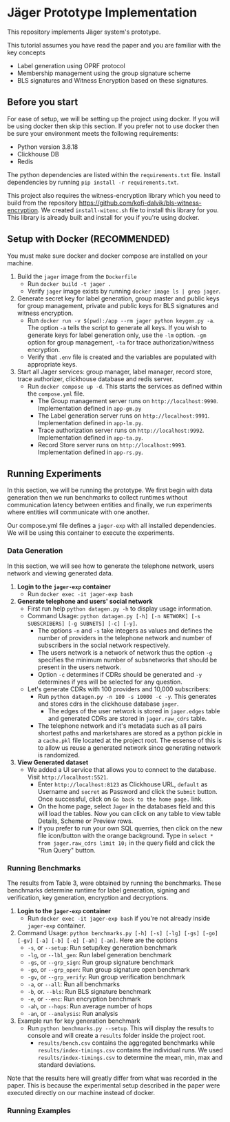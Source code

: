 # Jäger Prototype Implementation

This repository implements Jäger system's prototype.

This tutorial assumes you have read the paper and you are familiar with the key concepts

- Label generation using OPRF protocol
- Membership management using the group signature scheme
- BLS signatures and Witness Encryption based on these signatures.

## Before you start

For ease of setup, we will be setting up the project using docker. If you will be using docker then skip this section. If you prefer not to use docker then be sure your environment meets the following requirements:
- Python version 3.8.18
- Clickhouse DB
- Redis

The python dependencies are listed within the ```requirements.txt``` file. Install dependencies by running ```pip install -r requirements.txt```.  

This project also requires the witness-encryption library which you need to build from the repository https://github.com/kofi-dalvik/bls-witness-encryption. We created ```install-witenc.sh``` file to install this library for you. This library is already built and install for you if you're using docker. 
  
## Setup with Docker (RECOMMENDED)
You must make sure docker and docker compose are installed on your machine. 
1. Build the ```jager``` image from the ```Dockerfile```
	* Run ```docker build -t jager .``` 
	* Verify ```jager``` image exists by running ```docker image ls | grep jager```.
2. Generate secret key for label generation, group master and public keys for group management, private and public keys for BLS signatures and witness encryption.
	* Run ```docker run -v $(pwd):/app --rm jager python keygen.py -a```. The option ```-a``` tells the script to generate all keys. If you wish to generate keys for label generation only, use the ```-lm``` option. ```-gm``` option for group management, ```-ta``` for trace authorization/witness encryption. 
	* Verify that ```.env``` file is created and the variables are populated with appropriate keys. 
3. Start all Jager services: group manager, label manager, record store, trace authorizer, clickhouse database and redis server.
	* Run ```docker compose up -d```. This starts the services as defined within the ```compose.yml``` file. 
		* The Group management server runs on ```http://localhost:9990```. Implementation defined in ```app-gm.py```
		* The Label generation server runs on ```http://localhost:9991```. Implementation defined in ```app-lm.py```.
		* Trace authorization server runs on ```http://localhost:9992```. Implementation defined in ```app-ta.py```.
		* Record Store server runs on ```http://localhost:9993```. Implementation defined in ```app-rs.py```.

## Running Experiments
In this section, we will be running the prototype. We first begin with data generation then we run benchmarks to collect runtimes without communication latency between entities and finally, we run experiments where entities will communicate with one another. 

Our compose.yml file defines a ```jager-exp``` with all installed dependencies. We will be using this container to execute the experiments. 

### Data Generation
In this section, we will see how to generate the telephone network, users network and viewing generated data. 

1. **Login to the ```jager-exp``` container**
	* Run ```docker exec -it jager-exp bash```
2. **Generate telephone and users' social network** 
	* First run help ```python datagen.py -h``` to display usage information.
	* Command Usage: ```python datagen.py [-h] [-n NETWORK] [-s SUBSCRIBERS] [-g SUBNETS] [-c] [-y]```. 
		* The options ```-n``` and ```-s``` take integers as values and defines the number of providers in the telephone network and number of subscribers in the social network respectively.  
		* The users network is a network of network thus the option ```-g``` specifies the minimum number of subsnetworks that should be present in the users network.  
		* Option ```-c``` determines if CDRs should be generated and ```-y``` determines if yes will be selected for any question. 
    * Let's generate CDRs with 100 providers and 10,000 subscribers:
        * Run ```python datagen.py -n 100 -s 10000 -c -y```. This generates and stores cdrs in the clickhouse database ```jager```.  
	        * The edges of the user network is stored in ```jager.edges``` table and generated CDRs are stored in ```jager.raw_cdrs``` table.
	   * The telephone network and it's metadata such as all pairs shortest paths and marketshares are stored as a python pickle in a ```cache.pkl``` file located at the project root. The essense of this is to allow us reuse a generated network since generating network is randomized. 
3. **View Generated dataset**
	* We added a UI service that allows you to connect to the database. Visit ```http://localhost:5521```. 
		* Enter ```http://localhost:8123``` as Clickhouse URL, ```default``` as Username and ```secret``` as Password and click the ```Submit``` button. Once successful, click on ```Go back to the home page.``` link. 
		* On the home page, select ```Jager``` in the databases field and this will load the tables. Now you can click on any table to view table Details, Scheme or Preview rows. 
		* If you prefer to run your own SQL querries, then click on the new file icon/button with the orange background. Type in ```select * from jager.raw_cdrs limit 10;``` in the query field and click the "Run Query" button. 

### Running Benchmarks
The results from Table 3, were obtained by running the benchmarks. These benchmarks determine runtime for label generation, signing and verification, key generation, encryption and decryptions.
  
1. **Login to the ```jager-exp``` container**
	* Run ```docker exec -it jager-exp bash``` if you're not already inside ```jager-exp``` container.
2. Command Usage: ```python benchmarks.py [-h] [-s] [-lg] [-gs] [-go] [-gv] [-a] [-b] [-e] [-ah] [-an]```. Here are the options
	* ```-s```, or ```--setup```:  Run setup/key generation benchmark
    * ```-lg```, or ```--lbl_gen```: Run label generation benchmark
    * ```-gs```, or ```--grp_sign```:  Run group signature benchmark
    * ```-go```, or ```--grp_open```: Run group signature open benchmark
    * ```-gv```, or ```--grp_verify```: Run group verification benchmark
    * ```-a```, or ```--all```: Run all benchmarks
    * ```-b```, or. ```--bls```:  Run BLS signature benchmark
    * ```-e```, or ```--enc```: Run encryption benchmark
    * ```-ah```, or ```--hops```: Run average number of hops
    * ```-an```, or ```--analysis```: Run analysis
3. Example run for key generation benchmark
	* Run ```python benchmarks.py --setup```.  This will display the results to console and will create a ```results``` folder inside the project root. 
		* ```results/bench.csv``` contains the aggregated benchmarks while ```results/index-timings.csv``` contains the individual runs. We used ```results/index-timings.csv``` to determine the mean, min, max and standard deviations. 

Note that the results here will greatly differ from what was recorded in the paper. This is because the experimental setup described in the paper were executed directly on our machine instead of docker. 

### Running Examples
